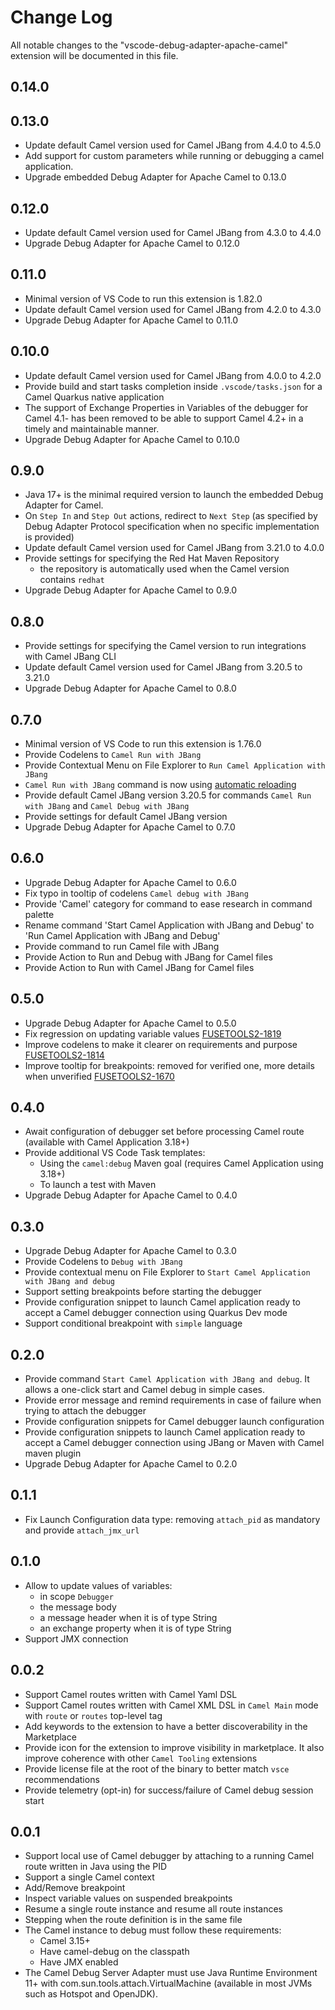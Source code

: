 # Change Log

All notable changes to the "vscode-debug-adapter-apache-camel" extension will be documented in this file.

## 0.14.0

## 0.13.0

- Update default Camel version used for Camel JBang from 4.4.0 to 4.5.0
- Add support for custom parameters while running or debugging a camel application.
- Upgrade embedded Debug Adapter for Apache Camel to 0.13.0

## 0.12.0

- Update default Camel version used for Camel JBang from 4.3.0 to 4.4.0
- Upgrade Debug Adapter for Apache Camel to 0.12.0

## 0.11.0

- Minimal version of VS Code to run this extension is 1.82.0
- Update default Camel version used for Camel JBang from 4.2.0 to 4.3.0
- Upgrade Debug Adapter for Apache Camel to 0.11.0

## 0.10.0

- Update default Camel version used for Camel JBang from 4.0.0 to 4.2.0
- Provide build and start tasks completion inside `.vscode/tasks.json` for a Camel Quarkus native application
- The support of Exchange Properties in Variables of the debugger for Camel 4.1- has been removed to be able to support Camel 4.2+ in a timely and maintainable manner.
- Upgrade Debug Adapter for Apache Camel to 0.10.0

## 0.9.0

- Java 17+ is the minimal required version to launch the embedded Debug Adapter for Camel.
- On `Step In` and `Step Out` actions, redirect to `Next Step` (as specified by Debug Adapter Protocol specification when no specific implementation is provided)
- Update default Camel version used for Camel JBang from 3.21.0 to 4.0.0
- Provide settings for specifying the Red Hat Maven Repository
  - the repository is automatically used when the Camel version contains `redhat`
- Upgrade Debug Adapter for Apache Camel to 0.9.0

## 0.8.0

- Provide settings for specifying the Camel version to run integrations with Camel JBang CLI
- Update default Camel version used for Camel JBang from 3.20.5 to 3.21.0
- Upgrade Debug Adapter for Apache Camel to 0.8.0

## 0.7.0

- Minimal version of VS Code to run this extension is 1.76.0
- Provide Codelens to `Camel Run with JBang`
- Provide Contextual Menu on File Explorer to `Run Camel Application with JBang`
- `Camel Run with JBang` command is now using [automatic reloading](https://camel.apache.org/manual/camel-jbang.html#_dev_mode_with_live_reload)
- Provide default Camel JBang version 3.20.5 for commands `Camel Run with JBang` and `Camel Debug with JBang`
- Provide settings for default Camel JBang version
- Upgrade Debug Adapter for Apache Camel to 0.7.0

## 0.6.0

- Upgrade Debug Adapter for Apache Camel to 0.6.0
- Fix typo in tooltip of codelens `Camel debug with JBang`
- Provide 'Camel' category for command to ease research in command palette
- Rename command 'Start Camel Application with JBang and Debug' to 'Run Camel Application with JBang and Debug'
- Provide command to run Camel file with JBang
- Provide Action to Run and Debug with JBang for Camel files
- Provide Action to Run with Camel JBang for Camel files

## 0.5.0

- Upgrade Debug Adapter for Apache Camel to 0.5.0
- Fix regression on updating variable values [FUSETOOLS2-1819](https://issues.redhat.com/browse/FUSETOOLS2-1819)
- Improve codelens to make it clearer on requirements and purpose [FUSETOOLS2-1814](https://issues.redhat.com/browse/FUSETOOLS2-1814)
- Improve tooltip for breakpoints: removed for verified one, more details when unverified [FUSETOOLS2-1670](https://issues.redhat.com/browse/FUSETOOLS2-1670)

## 0.4.0

- Await configuration of debugger set before processing Camel route (available with Camel Application 3.18+)
- Provide additional VS Code Task templates:
  - Using the `camel:debug` Maven goal (requires Camel Application using 3.18+)
  - To launch a test with Maven
- Upgrade Debug Adapter for Apache Camel to 0.4.0

## 0.3.0

- Upgrade Debug Adapter for Apache Camel to 0.3.0
- Provide Codelens to `Debug with JBang`
- Provide contextual menu on File Explorer to `Start Camel Application with JBang and debug`
- Support setting breakpoints before starting the debugger
- Provide configuration snippet to launch Camel application ready to accept a Camel debugger connection using Quarkus Dev mode
- Support conditional breakpoint with `simple` language

## 0.2.0

- Provide command `Start Camel Application with JBang and debug`. It allows a one-click start and Camel debug in simple cases.
- Provide error message and remind requirements in case of failure when trying to attach the debugger
- Provide configuration snippets for Camel debugger launch configuration
- Provide configuration snippets to launch Camel application ready to accept a Camel debugger connection using JBang or Maven with Camel maven plugin
- Upgrade Debug Adapter for Apache Camel to 0.2.0

## 0.1.1

- Fix Launch Configuration data type: removing `attach_pid` as mandatory and provide `attach_jmx_url`

## 0.1.0

- Allow to update values of variables:
  - in scope `Debugger`
  - the message body
  - a message header when it is of type String
  - an exchange property when it is of type String
- Support JMX connection

## 0.0.2

- Support Camel routes written with Camel Yaml DSL
- Support Camel routes written with Camel XML DSL in `Camel Main` mode with `route` or `routes` top-level tag
- Add keywords to the extension to have a better discoverability in the Marketplace
- Provide icon for the extension to improve visibility in marketplace. It also improve coherence with other `Camel Tooling` extensions
- Provide license file at the root of the binary to better match `vsce` recommendations
- Provide telemetry (opt-in) for success/failure of Camel debug session start

## 0.0.1

- Support local use of Camel debugger by attaching to a running Camel route written in Java using the PID
- Support a single Camel context
- Add/Remove breakpoint
- Inspect variable values on suspended breakpoints
- Resume a single route instance and resume all route instances
- Stepping when the route definition is in the same file
- The Camel instance to debug must follow these requirements:
  - Camel 3.15+
  - Have camel-debug on the classpath
  - Have JMX enabled
- The Camel Debug Server Adapter must use Java Runtime Environment 11+ with com.sun.tools.attach.VirtualMachine (available in most JVMs such as Hotspot and OpenJDK).
